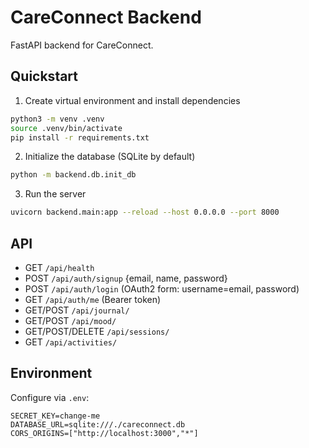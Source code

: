 # CareConnect Backend

FastAPI backend for CareConnect.

## Quickstart

1. Create virtual environment and install dependencies

```bash
python3 -m venv .venv
source .venv/bin/activate
pip install -r requirements.txt
```

2. Initialize the database (SQLite by default)

```bash
python -m backend.db.init_db
```

3. Run the server

```bash
uvicorn backend.main:app --reload --host 0.0.0.0 --port 8000
```

## API

- GET `/api/health`
- POST `/api/auth/signup` {email, name, password}
- POST `/api/auth/login` (OAuth2 form: username=email, password)
- GET `/api/auth/me` (Bearer token)
- GET/POST `/api/journal/`
- GET/POST `/api/mood/`
- GET/POST/DELETE `/api/sessions/`
- GET `/api/activities/`

## Environment

Configure via `.env`:

```
SECRET_KEY=change-me
DATABASE_URL=sqlite:///./careconnect.db
CORS_ORIGINS=["http://localhost:3000","*"]
```
